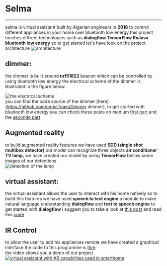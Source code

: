 # Selma
---
selma is virtual assistant built by Algerian engineers in **2018** to  control different appliances in your home over bluetooth low energy this project touches  diffrent technologies such as **dialogflow TensorFlow RxJava bluetooth low energy** so to get started let's have look on the project architecture 
![architecture](https://user-images.githubusercontent.com/38364385/47667444-472d3800-dba6-11e8-882f-ee77cc7a142b.jpg)
## dimmer:
the dimmer is built around **nrf51822** beacon which can be controlled by using bluetooth low energy the electrical scheme of the dimmer is illustrated in the figure below.

![the electrical scheme](https://user-images.githubusercontent.com/38364385/47671565-1b16b480-dbb0-11e8-86c4-552f657d7be5.png)
</br>
you can find the code source of the dimmer  [here](https://github.com/ceristTeam/Dimmer dimmer), to get started with bluetooth low energy you can check these  posts on medium [first part](https://medium.com/mindorks/bluetooth-low-energy-3656ac323c4e) and the [seconde part](https://medium.com/mindorks/bluetooth-low-energy-on-raspberry-second-part-516b5e8ad7c2)

## Augmented reality
to build augmented reality features we have used **SDD (single shot multibox detector)** our model can recognize three objects **air conditioner TV lamp**, we have created our model by using **TensorFlow** bellow some images of our detections.</br>
![detection of the lamp ](https://user-images.githubusercontent.com/38364385/47671463-d3902880-dbaf-11e8-9ab8-576ecbd5ceec.png)

## virtual assistant:
the virtual assistant allows the user to interact with his home natively so to build this features we have used **speech to text engine** a module to make natural language understanding **dialogflow** and **text to speech engine** to get started with **dialogflow** i suggest you to take a look at [this post](https://medium.com/mindorks/dialogflow-within-android-c3771d15db84) and read this [code](https://github.com/ceristTeam/virtualAssistant)
## IR Control
to allow the user to add his appliances remote we have created a graphical interface the code fo this programme is [thre](https://github.com/ceristTeam/smartRemotev1.0)</br>
the video shows you a demo of our project </br>
[![virtual assistant with AR capabilities used in smarthome](http://img.youtube.com/vi/OcIIHPfzdMU/0.jpg)](http://www.youtube.com/watch?v=OcIIHPfzdMU)
